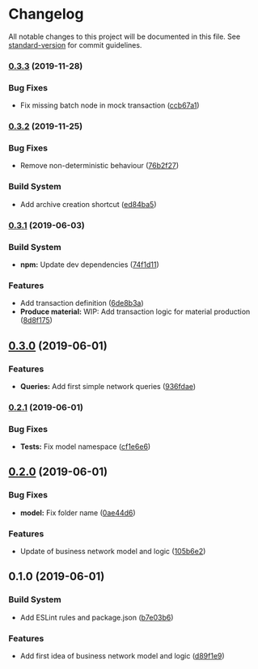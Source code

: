 # Changelog

All notable changes to this project will be documented in this file. See [standard-version](https://github.com/conventional-changelog/standard-version) for commit guidelines.

### [0.3.3](https://github.com/nimble-123/hlc-food-chain-traceability/compare/v0.3.2...v0.3.3) (2019-11-28)


### Bug Fixes

* Fix missing batch node in mock transaction ([ccb67a1](https://github.com/nimble-123/hlc-food-chain-traceability/commit/ccb67a1))



### [0.3.2](https://github.com/nimble-123/hlc-food-chain-traceability/compare/v0.3.1...v0.3.2) (2019-11-25)


### Bug Fixes

* Remove non-deterministic behaviour ([76b2f27](https://github.com/nimble-123/hlc-food-chain-traceability/commit/76b2f27))


### Build System

* Add archive creation shortcut ([ed84ba5](https://github.com/nimble-123/hlc-food-chain-traceability/commit/ed84ba5))



### [0.3.1](https://github.com/nimble-123/hlc-food-chain-traceability/compare/v0.3.0...v0.3.1) (2019-06-03)


### Build System

* **npm:** Update dev dependencies ([74f1d11](https://github.com/nimble-123/hlc-food-chain-traceability/commit/74f1d11))


### Features

* Add transaction definition ([6de8b3a](https://github.com/nimble-123/hlc-food-chain-traceability/commit/6de8b3a))
* **Produce material:** WIP: Add transaction logic for material production ([8d8f175](https://github.com/nimble-123/hlc-food-chain-traceability/commit/8d8f175))



## [0.3.0](https://github.com/nimble-123/hlc-food-chain-traceability/compare/v0.2.1...v0.3.0) (2019-06-01)


### Features

* **Queries:** Add first simple network queries ([936fdae](https://github.com/nimble-123/hlc-food-chain-traceability/commit/936fdae))



### [0.2.1](https://github.com/nimble-123/hlc-food-chain-traceability/compare/v0.2.0...v0.2.1) (2019-06-01)


### Bug Fixes

* **Tests:** Fix model namespace ([cf1e6e6](https://github.com/nimble-123/hlc-food-chain-traceability/commit/cf1e6e6))



## [0.2.0](https://github.com/nimble-123/hlc-food-chain-traceability/compare/v0.1.0...v0.2.0) (2019-06-01)


### Bug Fixes

* **model:** Fix folder name ([0ae44d6](https://github.com/nimble-123/hlc-food-chain-traceability/commit/0ae44d6))


### Features

* Update of business network model and logic ([105b6e2](https://github.com/nimble-123/hlc-food-chain-traceability/commit/105b6e2))



## 0.1.0 (2019-06-01)


### Build System

* Add ESLint rules and package.json ([b7e03b6](https://github.com/nimble-123/hlc-food-chain-traceability/commit/b7e03b6))


### Features

* Add first idea of business network model and logic ([d89f1e9](https://github.com/nimble-123/hlc-food-chain-traceability/commit/d89f1e9))
